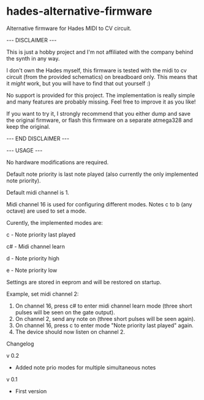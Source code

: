 # hades-alternative-firmware
Alternative firmware for Hades MIDI to CV circuit.

--- DISCLAIMER ---

This is just a hobby project and I'm not affiliated with the company
behind the synth in any way.

I don't own the Hades myself, this firmware is tested with the midi to cv
circuit (from the provided schematics) on breadboard only.
This means that it *might* work, but you will have to find that out yourself :)

No support is provided for this project. The implementation is really simple and
many features are probably missing. Feel free to improve it as you like!

If you want to try it, I strongly recommend that you either dump and save the original
firmware, or flash this firmware on a separate atmega328 and keep the original.

--- END DISCLAIMER ---

--- USAGE ---

No hardware modifications are required.

Default note priority is last note played (also currently the only implemented note priority).

Default midi channel is 1.

Midi channel 16 is used for configuring different modes. Notes c to b (any octave) are used to set
a mode.

Curently, the implemented modes are:

  c  - Note priority last played

  c# - Midi channel learn

  d  - Note priority high

  e  - Note priority low

Settings are stored in eeprom and will be restored on startup.

Example, set midi channel 2:

  1. On channel 16, press c# to enter midi channel learn mode (three short pulses will be seen on the gate output).
  2. On channel 2, send any note on (three short pulses will be seen again).
  3. On channel 16, press c to enter mode "Note priority last played" again.
  4. The device should now listen on channel 2.

Changelog

v 0.2
  * Added note prio modes for multiple simultaneous notes

v 0.1
  * First version

